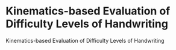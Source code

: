 # Kinematics-based Evaluation of Difficulty Levels of Handwriting
Kinematics-based Evaluation of Difficulty Levels of Handwriting
